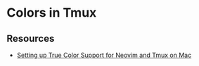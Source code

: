 Colors in Tmux
===

Resources
---
- [Setting up True Color Support for Neovim and Tmux on Mac](https://jdhao.github.io/2018/10/19/tmux_nvim_true_color/)
